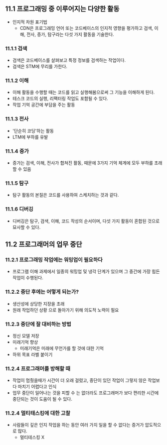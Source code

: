 ## 11.1 프로그래밍 중 이루어지는 다양한 활동
- 인지적 차원 표기법
	- CDN은 프로그래밍 언어 또는 코드베이스의 인지적 영향을 평가하고 검색, 이해, 전사, 증가, 탐구라는 다섯 가지 활동을 기술한다.

### 11.1.1 검색
- 검색은 코드베이스를 살펴보고 특정 정보를 검색하는 작업이다.
- 검색은 STM에 무리를 가한다.

### 11.1.2 이해
- 이해 활동을 수행할 때는 코드를 읽고 실행해봄으로써 그 기능을 이해하게 된다.
- 테스크 코드의 실행, 리팩터링 작업도 포함될 수 있다.
- 작업 기억 공간에 부담을 주는 활동

### 11.1.3 전사
- '단순히 코딩'하는 활동
- LTM에 부하를 유발

### 11.1.4 증가
- 증가는 검색, 이해, 전사가 합쳐진 활동, 때문에 3가지 기억 체계에 모두 부하를 초래할 수 있음

### 11.1.5 탐구
- 탐구 활동의 본질은 코드를 사용하여 스케치하는 것과 같다.

### 11.1.6 디버깅
- 디버깅은 탐구, 검색, 이해, 코드 작성의 순서이며, 다섯 가지 활동이 혼합된 것으로 묘사할 수 있다.

## 11.2 프로그래머의 업무 중단
### 11.2.1 프로그래밍 작업에는 워밍업이 필요하다
- 프로그램 이해 과제에서 일종의 워밍업 및 냉각 단계가 있으며 그 중간에 가장 힘든 작업이 수행된다.

### 11.2.2 중단 후에는 어떻게 되는가?
- 생산성에 상당한 지장을 초래
- 원래 작업하던 상황 으로 돌아가기 위해 의도적 노력이 필요

### 11.2.3 중단에 잘 대비하는 방법
- 정신 모델 저장
- 미래기억 향상
	- 미래기억은 미래에 무언가를 할 것에 대한 기억
- 하위 목표 라벨 붙이기

### 11.2.4 프로그래머를 방해할 때
- 작업이 멈췄을때가 시간이 더 오래 걸렸고, 중단이 있던 작업이 그렇지 않은 작업보다 마치기 어렵다고 인식
- 업무 중단이 일어나는 것을 피할 수 는 없더라도 프로그래머가 보다 편리한 시간에 중단되는 것이 도움이 될 수 있다.

### 11.2.4 멀티태스킹에 대한 고찰
- 사람들이 깊은 인지 작업을 하는 동안 여러 가지 일을 할 수 없다는 증거가 압도적으로 많다.
	- 멀티테스킹 X